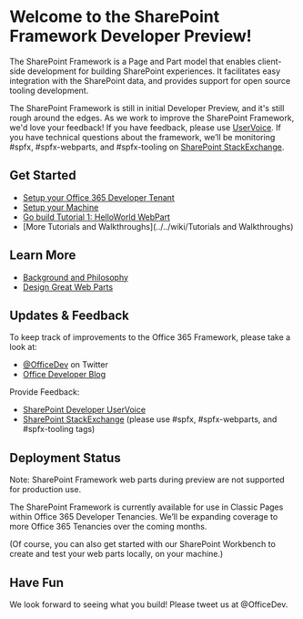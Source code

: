 # Welcome to the SharePoint Framework Developer Preview!

The SharePoint Framework is a Page and Part model that enables client-side development for building SharePoint experiences. It facilitates easy integration with the SharePoint data, and provides support for open source tooling development.

The SharePoint Framework is still in initial Developer Preview, and it's still rough around the edges.  As we work to improve the SharePoint Framework, we'd love your feedback!  If you have feedback, please use [UserVoice](https://sharepoint.uservoice.com/forums/329220-sharepoint-dev-platform).  If you have technical questions about the framework, we’ll be monitoring #spfx, #spfx-webparts, and #spfx-tooling on [SharePoint StackExchange](http://sharepoint.stackexchange.com/).  

## Get Started 

* [Setup your Office 365 Developer Tenant](../../wiki/Setup-SharePoint-Tenant)
* [Setup your Machine](../../wiki/Setup-your-machine)
* [Go build Tutorial 1: HelloWorld WebPart](../../wiki/HelloWorld-WebPart)
* [More Tutorials and Walkthroughs](../../wiki/Tutorials and Walkthroughs)

## Learn More

* [Background and Philosophy](../../wiki/Why-SPFx%3F)
* [Design Great Web Parts](../../wiki/Design-Great-Webparts)

## Updates & Feedback

To keep track of improvements to the Office 365 Framework, please take a look at:
* [@OfficeDev](https://twitter.com/officedev) on Twitter
* [Office Developer Blog](http://dev.office.com/blogs)

Provide Feedback:

* [SharePoint Developer UserVoice](https://sharepoint.uservoice.com/forums/329220-sharepoint-dev-platform)
* [SharePoint StackExchange](http://sharepoint.stackexchange.com/) (please use #spfx, #spfx-webparts, and #spfx-tooling tags)

## Deployment Status

Note: SharePoint Framework web parts during preview are not supported for production use.

The SharePoint Framework is currently available for use in Classic Pages within Office 365 Developer Tenancies.  We’ll be expanding coverage to more Office 365 Tenancies over the coming months.
		
(Of course, you can also get started with our SharePoint Workbench to create and test your web parts locally, on your machine.)

## Have Fun

We look forward to seeing what you build!  Please tweet us at @OfficeDev.
